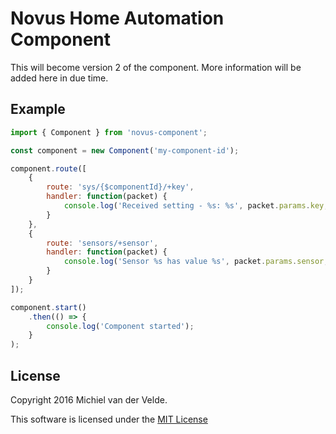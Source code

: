 # Novus Home Automation Component

This will become version 2 of the component. More information will be added here
in due time.

## Example

```js
import { Component } from 'novus-component';

const component = new Component('my-component-id');

component.route([
	{
		route: 'sys/{$componentId}/+key',
		handler: function(packet) {
			console.log('Received setting - %s: %s', packet.params.key, packet.payload.toString());
		}
	},
	{
		route: 'sensors/+sensor',
		handler: function(packet) {
			console.log('Sensor %s has value %s', packet.params.sensor, packet.payload.toString());
		}
	}
]);

component.start()
	.then(() => {
		console.log('Component started');
	}
);
```

## License

Copyright 2016 Michiel van der Velde.

This software is licensed under the [MIT License](https://github.com/MichielvdVelde/novus-component/blob/master/LICENSE)
